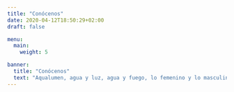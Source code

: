 ```yaml
---
title: "Conócenos"
date: 2020-04-12T18:50:29+02:00
draft: false

menu:
  main:
    weight: 5

banner:
  title: "Conócenos"
  text: "Aqualumen, agua y luz, agua y fuego, lo femenino y lo masculino, lo racional y lo creativo en equilibrio."
---
```


